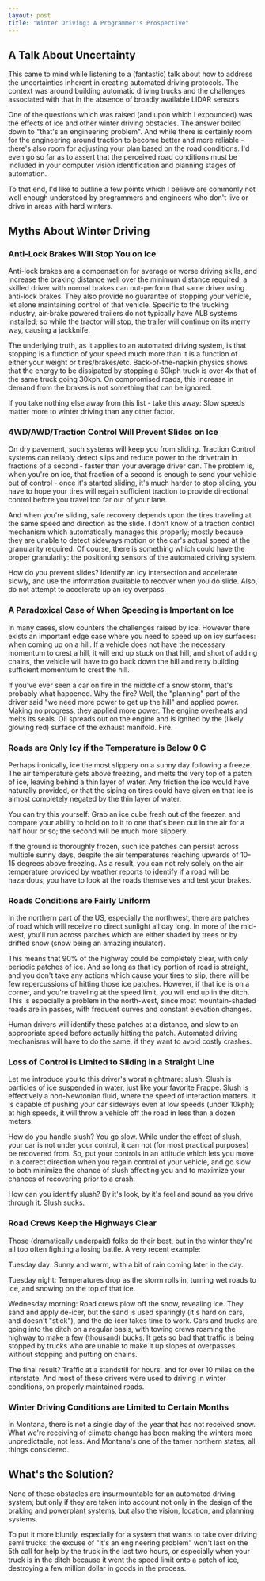 ```yaml
---
layout: post
title: "Winter Driving: A Programmer's Prospective"
---
```


## A Talk About Uncertainty ##

This came to mind while listening to a (fantastic) talk about how to address the
uncertainties inherent in creating automated driving protocols. The context was
around building automatic driving trucks and the challenges associated with that
in the absence of broadly available LIDAR sensors.

One of the questions which was raised (and upon which I expounded) was the
effects of ice and other winter driving obstacles. The answer boiled down to
"that's an engineering problem". And while there is certainly room for the
engineering around traction to become better and more reliable - there's also
room for adjusting your plan based on the road conditions. I'd even go so far as
to assert that the perceived road conditions must be included in your computer
vision identification and planning stages of automation.

To that end, I'd like to outline a few points which I believe are commonly not
well enough understood by programmers and engineers who don't live or drive in
areas with hard winters.

## Myths About Winter Driving ##

### Anti-Lock Brakes Will Stop You on Ice ###

Anti-lock brakes are a compensation for average or worse driving skills, and
increase the braking distance well over the minimum distance required; a skilled
driver with normal brakes can out-perform that same driver using anti-lock
brakes. They also provide no guarantee of stopping your vehicle, let alone
maintaining control of that vehicle. Specific to the trucking industry,
air-brake powered trailers do not typically have ALB systems installed; so while
the tractor will stop, the trailer will continue on its merry way, causing a
jackknife.

The underlying truth, as it applies to an automated driving system, is that
stopping is a function of your speed much more than it is a function of either
your weight or tires/brakes/etc. Back-of-the-napkin physics shows that the
energy to be dissipated by stopping a 60kph truck is over 4x that of the same
truck going 30kph. On compromised roads, this increase in demand from the brakes
is not something that can be ignored.

If you take nothing else away from this list - take this away: Slow speeds
matter more to winter driving than any other factor.

### 4WD/AWD/Traction Control Will Prevent Slides on Ice ###

On dry pavement, such systems will keep you from sliding. Traction Control
systems can reliably detect slips and reduce power to the drivetrain in
fractions of a second - faster than your average driver can. The problem is,
when you're on ice, that fraction of a second is enough to send your vehicle out
of control - once it's started sliding, it's much harder to stop sliding, you
have to hope your tires will regain sufficient traction to provide directional
control before you travel too far out of your lane.

And when you're sliding, safe recovery depends upon the tires traveling at the
same speed and direction as the slide. I don't know of a traction control
mechanism which automatically manages this properly; mostly because they are
unable to detect sideways motion or the car's actual speed at the granularity
required. Of course, there is something which could have the proper
granularity: the positioning sensors of the automated driving system.

How do you prevent slides? Identify an icy intersection and accelerate slowly,
and use the information available to recover when you do slide. Also, do not
attempt to accelerate up an icy overpass.

### A Paradoxical Case of When Speeding is Important on Ice ###

In many cases, slow counters the challenges raised by ice. However there exists
an important edge case where you need to speed up on icy surfaces: when coming
up on a hill.  If a vehicle does not have the necessary momentum to crest a
hill, it will end up stuck on that hill, and short of adding chains, the vehicle
will have to go back down the hill and retry building sufficient momentum to
crest the hill. 

If you've ever seen a car on fire in the middle of a snow storm, that's probably
what happened. Why the fire? Well, the "planning" part of the driver said "we
need more power to get up the hill" and applied power. Making no progress, they
applied more power. The engine overheats and melts its seals. Oil spreads out on
the engine and is ignited by the (likely glowing red) surface of the exhaust
manifold. Fire.

### Roads are Only Icy if the Temperature is Below 0 C ###

Perhaps ironically, ice the most slippery on a sunny day following a freeze. The
air temperature gets above freezing, and melts the very top of a patch of ice,
leaving behind a thin layer of water. Any friction the ice would have naturally
provided, or that the siping on tires could have given on that ice is almost
completely negated by the thin layer of water.

You can try this yourself: Grab an ice cube fresh out of the freezer, and
compare your ability to hold on to it to one that's been out in the air for a
half hour or so; the second will be much more slippery.

If the ground is thoroughly frozen, such ice patches can persist across multiple
sunny days, despite the air temperatures reaching upwards of 10-15 degrees above
freezing. As a result, you can not rely solely on the air temperature provided
by weather reports to identify if a road will be hazardous; you have to look at
the roads themselves and test your brakes.

### Roads Conditions are Fairly Uniform ###

In the northern part of the US, especially the northwest, there are patches of
road which will receive no direct sunlight all day long. In more of the
mid-west, you'll run across patches which are either shaded by trees or by
drifted snow (snow being an amazing insulator).

This means that 90% of the highway could be completely clear, with only periodic
patches of ice. And so long as that icy portion of road is straight, and you
don't take any actions which cause your tires to slip, there will be few
repercussions of hitting those ice patches. However, if that ice is on a corner,
and you're traveling at the speed limit, you will end up in the ditch. This is
especially a problem in the north-west, since most mountain-shaded roads are in
passes, with frequent curves and constant elevation changes.

Human drivers will identify these patches at a distance, and slow to an
appropriate speed before actually hitting the patch. Automated driving
mechanisms will have to do the same, if they want to avoid costly crashes.

### Loss of Control is Limited to Sliding in a Straight Line ###

Let me introduce you to this driver's worst nightmare: slush. Slush is particles
of ice suspended in water, just like your favorite Frappe. Slush is effectively
a non-Newtonian fluid, where the speed of interaction matters. It is capable of
pushing your car sideways even at low speeds (under 10kph); at high speeds, it
will throw a vehicle off the road in less than a dozen meters.

How do you handle slush? You go slow. While under the effect of slush, your car
is not under your control, it can not (for most practical purposes) be recovered
from. So, put your controls in an attitude which lets you move in a correct
direction when you regain control of your vehicle, and go slow to both minimize
the chance of slush affecting you and to maximize your chances of recovering
prior to a crash.

How can you identify slush? By it's look, by it's feel and sound as you drive
through it. Slush sucks.

### Road Crews Keep the Highways Clear ###

Those (dramatically underpaid) folks do their best, but in the winter they're
all too often fighting a losing battle. A very recent example:

Tuesday day: Sunny and warm, with a bit of rain coming later in the day.

Tuesday night: Temperatures drop as the storm rolls in, turning wet roads to
ice, and snowing on the top of that ice.

Wednesday morning: Road crews plow off the snow, revealing ice. They sand and
apply de-icer, but the sand is used sparingly (it's hard on cars, and doesn't
"stick"), and the de-icer takes time to work. Cars and trucks are going into the
ditch on a regular basis, with towing crews roaming the highway to make a few
(thousand) bucks. It gets so bad that traffic is being stopped by trucks who are
unable to make it up slopes of overpasses without stopping and putting on
chains.

The final result? Traffic at a standstill for hours, and for over 10 miles on the
interstate. And most of these drivers were used to driving in winter conditions,
on properly maintained roads.

### Winter Driving Conditions are Limited to Certain Months ###

In Montana, there is not a single day of the year that has not received snow.
What we're receiving of climate change has been making the winters more
unpredictable, not less. And Montana's one of the tamer northern states, all
things considered.

## What's the Solution? ##

None of these obstacles are insurmountable for an automated driving system; but
only if they are taken into account not only in the design of the braking
and powerplant systems, but also the vision, location, and planning systems.

To put it more bluntly, especially for a system that wants to take over driving
semi trucks: the excuse of "it's an engineering problem" won't last on the 5th
call for help by the truck in the last two hours, or especially when your truck
is in the ditch because it went the speed limit onto a patch of ice, destroying
a few million dollar in goods in the process.

